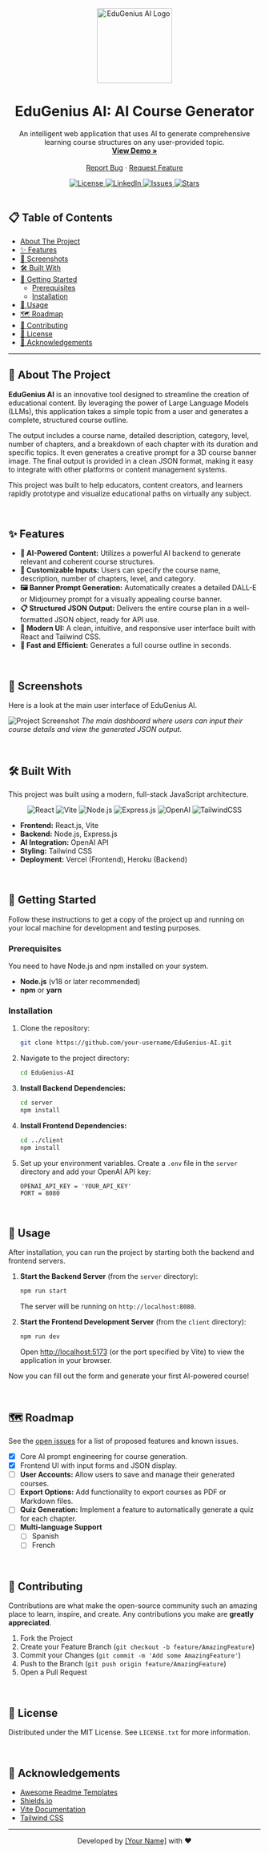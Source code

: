 <div align="center">
  <img src="https://raw.githubusercontent.com/user/repo/main/public/logo.png" alt="EduGenius AI Logo" width="150" height="150">
  <!-- Replace the src with a link to your actual logo file -->

  <h1 align="center">EduGenius AI: AI Course Generator</h1>

  <p align="center">
    An intelligent web application that uses AI to generate comprehensive learning course structures on any user-provided topic.
    <br />
    <a href="https://edugenius-demo.vercel.app/"><strong>View Demo »</strong></a>
    <br />
    <br />
    <a href="https://github.com/your-username/EduGenius-AI/issues">Report Bug</a>
    ·
    <a href="https://github.com/your-username/EduGenius-AI/issues">Request Feature</a>
  </p>
</div>

<!-- SHIELDS/BADGES -->
<div align="center">
  <a href="https://github.com/your-username/EduGenius-AI/blob/main/LICENSE">
    <img src="https://img.shields.io/github/license/your-username/EduGenius-AI?style=for-the-badge" alt="License">
  </a>
  <a href="https://www.linkedin.com/in/your-linkedin-profile/">
    <img src="https://img.shields.io/badge/LinkedIn-0077B5?style=for-the-badge&logo=linkedin&logoColor=white" alt="LinkedIn">
  </a>
  <a href="https://github.com/your-username/EduGenius-AI/issues">
    <img src="https://img.shields.io/github/issues/your-username/EduGenius-AI?style=for-the-badge" alt="Issues">
  </a>
  <a href="https://github.com/your-username/EduGenius-AI/stargazers">
    <img src="https://img.shields.io/github/stars/your-username/EduGenius-AI?style=for-the-badge" alt="Stars">
  </a>
</div>

<br>

<!-- TABLE OF CONTENTS -->
## 📋 Table of Contents
* [About The Project](#-about-the-project)
* [✨ Features](#-features)
* [📸 Screenshots](#-screenshots)
* [🛠️ Built With](#️-built-with)
* [🚀 Getting Started](#-getting-started)
  * [Prerequisites](#prerequisites)
  * [Installation](#installation)
* [📖 Usage](#-usage)
* [🗺️ Roadmap](#️-roadmap)
* [🤝 Contributing](#-contributing)
* [📄 License](#-license)
* [🙏 Acknowledgements](#-acknowledgements)

---

## 🧐 About The Project

**EduGenius AI** is an innovative tool designed to streamline the creation of educational content. By leveraging the power of Large Language Models (LLMs), this application takes a simple topic from a user and generates a complete, structured course outline.

The output includes a course name, detailed description, category, level, number of chapters, and a breakdown of each chapter with its duration and specific topics. It even generates a creative prompt for a 3D course banner image. The final output is provided in a clean JSON format, making it easy to integrate with other platforms or content management systems.

This project was built to help educators, content creators, and learners rapidly prototype and visualize educational paths on virtually any subject.

<br>

## ✨ Features

*   **🤖 AI-Powered Content:** Utilizes a powerful AI backend to generate relevant and coherent course structures.
*   **📝 Customizable Inputs:** Users can specify the course name, description, number of chapters, level, and category.
*   **🖼️ Banner Prompt Generation:** Automatically creates a detailed DALL-E or Midjourney prompt for a visually appealing course banner.
*   **📋 Structured JSON Output:** Delivers the entire course plan in a well-formatted JSON object, ready for API use.
*   **🎨 Modern UI:** A clean, intuitive, and responsive user interface built with React and Tailwind CSS.
*   **🚀 Fast and Efficient:** Generates a full course outline in seconds.

<br>

## 📸 Screenshots

Here is a look at the main user interface of EduGenius AI.

![Project Screenshot](https://raw.githubusercontent.com/user/repo/main/public/screenshot.png)
*The main dashboard where users can input their course details and view the generated JSON output.*

<br>

## 🛠️ Built With

This project was built using a modern, full-stack JavaScript architecture.

<div align="center">

![React](https://img.shields.io/badge/React-20232A?style=for-the-badge&logo=react&logoColor=61DAFB)
![Vite](https://img.shields.io/badge/Vite-646CFF?style=for-the-badge&logo=vite&logoColor=white)
![Node.js](https://img.shields.io/badge/Node.js-339933?style=for-the-badge&logo=nodedotjs&logoColor=white)
![Express.js](https://img.shields.io/badge/Express.js-000000?style=for-the-badge&logo=express&logoColor=white)
![OpenAI](https://img.shields.io/badge/OpenAI-412991?style=for-the-badge&logo=openai&logoColor=white)
![TailwindCSS](https://img.shields.io/badge/Tailwind_CSS-38B2AC?style=for-the-badge&logo=tailwind-css&logoColor=white)

</div>

*   **Frontend:** React.js, Vite
*   **Backend:** Node.js, Express.js
*   **AI Integration:** OpenAI API
*   **Styling:** Tailwind CSS
*   **Deployment:** Vercel (Frontend), Heroku (Backend)

<br>

## 🚀 Getting Started

Follow these instructions to get a copy of the project up and running on your local machine for development and testing purposes.

### Prerequisites

You need to have Node.js and npm installed on your system.
*   **Node.js** (v18 or later recommended)
*   **npm** or **yarn**

### Installation

1.  Clone the repository:
    ```sh
    git clone https://github.com/your-username/EduGenius-AI.git
    ```
2.  Navigate to the project directory:
    ```sh
    cd EduGenius-AI
    ```
3.  **Install Backend Dependencies:**
    ```sh
    cd server
    npm install
    ```
4.  **Install Frontend Dependencies:**
    ```sh
    cd ../client
    npm install
    ```
5.  Set up your environment variables. Create a `.env` file in the `server` directory and add your OpenAI API key:
    ```env
    OPENAI_API_KEY = 'YOUR_API_KEY'
    PORT = 8080
    ```

<br>

## 📖 Usage

After installation, you can run the project by starting both the backend and frontend servers.

1.  **Start the Backend Server** (from the `server` directory):
    ```sh
    npm run start
    ```
    The server will be running on `http://localhost:8080`.

2.  **Start the Frontend Development Server** (from the `client` directory):
    ```sh
    npm run dev
    ```
    Open [http://localhost:5173](http://localhost:5173) (or the port specified by Vite) to view the application in your browser.

Now you can fill out the form and generate your first AI-powered course!

<br>

## 🗺️ Roadmap

See the [open issues](https://github.com/your-username/EduGenius-AI/issues) for a list of proposed features and known issues.

- [x] Core AI prompt engineering for course generation.
- [x] Frontend UI with input forms and JSON display.
- [ ] **User Accounts:** Allow users to save and manage their generated courses.
- [ ] **Export Options:** Add functionality to export courses as PDF or Markdown files.
- [ ] **Quiz Generation:** Implement a feature to automatically generate a quiz for each chapter.
- [ ] **Multi-language Support**
    - [ ] Spanish
    - [ ] French

<br>

## 🤝 Contributing

Contributions are what make the open-source community such an amazing place to learn, inspire, and create. Any contributions you make are **greatly appreciated**.

1.  Fork the Project
2.  Create your Feature Branch (`git checkout -b feature/AmazingFeature`)
3.  Commit your Changes (`git commit -m 'Add some AmazingFeature'`)
4.  Push to the Branch (`git push origin feature/AmazingFeature`)
5.  Open a Pull Request

<br>

## 📄 License

Distributed under the MIT License. See `LICENSE.txt` for more information.

<br>

## 🙏 Acknowledgements

*   [Awesome Readme Templates](https://awesome-readme.vercel.app/)
*   [Shields.io](https://shields.io/)
*   [Vite Documentation](https://vitejs.dev/)
*   [Tailwind CSS](https://tailwindcss.com/)

---

<p align="center">
  Developed by <a href="https://github.com/your-username">[Your Name]</a> with ❤️
</p>

